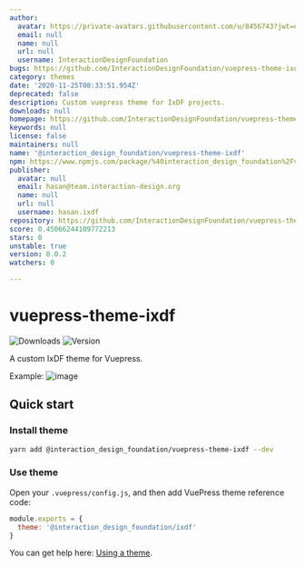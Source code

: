 ```yaml
---
author:
  avatar: https://private-avatars.githubusercontent.com/u/8456743?jwt=eyJhbGciOiJIUzI1NiIsInR5cCI6IkpXVCJ9.eyJpc3MiOiJnaXRodWIuY29tIiwiYXVkIjoicmF3LmdpdGh1YnVzZXJjb250ZW50LmNvbSIsImtleSI6ImtleTEiLCJleHAiOjE3MzQ2NTUzODAsIm5iZiI6MTczNDY1NDE4MCwicGF0aCI6Ii91Lzg0NTY3NDMifQ.LKyQ5d4jSNGDp5qXntdN-pWsu8K2lDKECvqEjkuBDvc&v=4
  email: null
  name: null
  url: null
  username: InteractionDesignFoundation
bugs: https://github.com/InteractionDesignFoundation/vuepress-theme-ixdf/issues
category: themes
date: '2020-11-25T08:33:51.954Z'
deprecated: false
description: Custom vuepress theme for IxDF projects.
downloads: null
homepage: https://github.com/InteractionDesignFoundation/vuepress-theme-ixdf#readme
keywords: null
license: false
maintainers: null
name: '@interaction_design_foundation/vuepress-theme-ixdf'
npm: https://www.npmjs.com/package/%40interaction_design_foundation%2Fvuepress-theme-ixdf
publisher:
  avatar: null
  email: hasan@team.interaction-design.org
  name: null
  url: null
  username: hasan.ixdf
repository: https://github.com/InteractionDesignFoundation/vuepress-theme-ixdf
score: 0.45066244109772213
stars: 0
unstable: true
version: 0.0.2
watchers: 0

---
```


# vuepress-theme-ixdf

<p>
  <img src="https://img.shields.io/npm/dt/@interaction_design_foundation/vuepress-theme-ixdf?style=flat-square" alt="Downloads">
  <img src="https://img.shields.io/github/package-json/v/InteractionDesignFoundation/vuepress-theme-ixdf?style=flat-square" alt="Version">
</p>

A custom IxDF theme for Vuepress.


Example:
![image](https://user-images.githubusercontent.com/5278175/144902688-1e2a63c9-ace1-4f08-9f8c-e165f5adff71.png)




## Quick start

### Install theme

```sh
yarn add @interaction_design_foundation/vuepress-theme-ixdf --dev
```

### Use theme

Open your `.vuepress/config.js`, and then add VuePress theme reference code:
```js
module.exports = {
  theme: '@interaction_design_foundation/ixdf'
}
```
You can get help here: [Using a theme](https://vuepress.vuejs.org/theme/using-a-theme.html#theme-shorthand).
